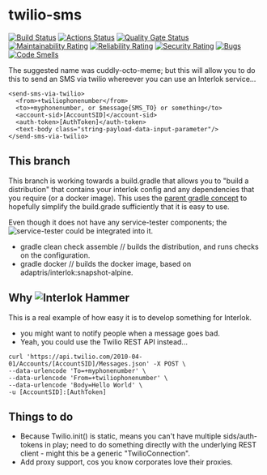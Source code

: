 # twilio-sms
[![Build Status](https://travis-ci.org/adaptris-labs/interlok-twilio-sms.svg?branch=develop)](https://travis-ci.org/adaptris-labs/interlok-twilio-sms) [![Actions Status](https://github.com/adaptris-labs/interlok-twilio-sms/workflows/assemble/badge.svg)](https://github.com/adaptris-labs/interlok-twilio-sms/actions) [![Quality Gate Status](https://sonarcloud.io/api/project_badges/measure?project=adaptris-labs_interlok-twilio-sms&metric=alert_status)](https://sonarcloud.io/dashboard?id=adaptris-labs_interlok-twilio-sms) [![Maintainability Rating](https://sonarcloud.io/api/project_badges/measure?project=adaptris-labs_interlok-twilio-sms&metric=sqale_rating)](https://sonarcloud.io/dashboard?id=adaptris-labs_interlok-twilio-sms) [![Reliability Rating](https://sonarcloud.io/api/project_badges/measure?project=adaptris-labs_interlok-twilio-sms&metric=reliability_rating)](https://sonarcloud.io/dashboard?id=adaptris-labs_interlok-twilio-sms) [![Security Rating](https://sonarcloud.io/api/project_badges/measure?project=adaptris-labs_interlok-twilio-sms&metric=security_rating)](https://sonarcloud.io/dashboard?id=adaptris-labs_interlok-twilio-sms) [![Bugs](https://sonarcloud.io/api/project_badges/measure?project=adaptris-labs_interlok-twilio-sms&metric=bugs)](https://sonarcloud.io/dashboard?id=adaptris-labs_interlok-twilio-sms) [![Code Smells](https://sonarcloud.io/api/project_badges/measure?project=adaptris-labs_interlok-twilio-sms&metric=code_smells)](https://sonarcloud.io/dashboard?id=adaptris-labs_interlok-twilio-sms)

The suggested name was cuddly-octo-meme; but this will allow you to do this to send an SMS via twilio whereever you can use an Interlok service...

```
<send-sms-via-twilio>
  <from>+twiliophonenumber</from>
  <to>+myphonenumber, or $message{SMS_TO} or something</to>
  <account-sid>[AccountSID]</account-sid>
  <auth-token>[AuthToken]</auth-token>
  <text-body class="string-payload-data-input-parameter"/>
</send-sms-via-twilio>
```
## This branch

This branch is working towards a build.gradle that allows you to "build a distribution" that contains your interlok config and
any dependencies that you require (or a docker image). This uses the [parent gradle concept](https://github.com/adaptris-labs/interlok-build-parent) to hopefully simplify the build.grade sufficiently that it is easy to use.

Even though it does not have any service-tester components; the ![service-tester](https://github.com/adaptris/interlok-service-tester-example) could be integrated into it.

* gradle clean check assemble // builds the distribution, and runs checks on the configuration.
* gradle docker // builds the docker image, based on adaptris/interlok:snapshot-alpine.

## Why ![Interlok Hammer](https://img.shields.io/badge/certified-interlok%20hammer-red.svg)

This is a real example of how easy it is to develop something for Interlok.
* you might want to notify people when a message goes bad.
* Yeah, you could use the Twilio REST API instead...

```
curl 'https://api.twilio.com/2010-04-01/Accounts/[AccountSID]/Messages.json' -X POST \
--data-urlencode 'To=+myphonenumber' \
--data-urlencode 'From=+twiliophonenumber' \
--data-urlencode 'Body=Hello World' \
-u [AccountSID]:[AuthToken]
```

## Things to do

* Because Twilio.init() is static, means you can't have multiple sids/auth-tokens in play; need to do something directly with the underlying REST client - might this be a generic "TwilioConnection".
* Add proxy support, cos you know corporates love their proxies.

